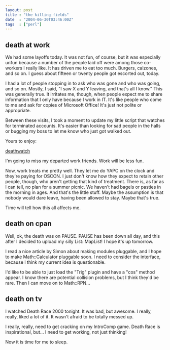 ```yaml
---
layout: post
title : "the killing fields"
date  : "2004-06-30T03:46:00Z"
tags  : ["perl"]
---
```


## death at work

We had some layoffs today.  It was not fun, of course, but it was especially unfun because a number of the people laid off were among those co-workers I really like.  It has driven me to eat too much.  Burgers, calzones, and so on. I guess about fifteen or twenty people got escorted out, today.

I had a lot of people stopping in to ask who was gone and who was going, and so on.  Mostly, I said, "I saw X and Y leaving, and that's all I know."  This was generally true.  It irritates me, though, when people expect me to share information that I only have because I work in IT.  It's like people who come to me and ask for copies of Microsoft Office!  It's just not polite or appropriate.

Between these visits, I took a moment to update my little script that watches for terminated accounts.  It's easier than looking for sad people in the halls or bugging my boss to let me know who just got walked out.

Yours to enjoy:

 <a href='http://rjbs.manxome.org/hacks/perl/deathwatch'>deathwatch</a>

I'm going to miss my departed work friends.  Work will be less fun.

Now, work treats me pretty well.  They let me do YAPC on the clock and they're paying for OSCON.  I just don't know how they expect to retain other people, though, who aren't getting that kind of treatment.  There is, as far as I can tell, no plan for a summer picnic.  We haven't had bagels or pasties in the morning in ages.  And that's the little stuff.  Maybe the assumption is that nobody would dare leave, having been allowed to stay.  Maybe that's true.

Time will tell how this all affects me.

## death on cpan

Well, ok, the death was on PAUSE.  PAUSE has been down all day, and this after I decided to upload my silly List::MapList!  I hope it's up tomorrow.

I read a nice article by Simon about making modules pluggable, and I hope to make Math::Calculator pluggable soon.  I need to consider the interface, because I think my current idea is questionable.

I'd like to be able to just load the "Trig" plugin and have a "cos" method appear.  I know there are potential collision problems, but I think they'd be rare.  Then I can move on to Math::RPN...

## death on tv

I watched Death Race 2000 tonight.  It was bad, but awesome.  I really, really, liked a lot of it.  It wasn't afraid to be totally messed up.

I really, really, need to get cracking on my IntroComp game.  Death Race is inspirational, but... I need to get working, not just thinking!

Now it is time for me to sleep.

